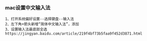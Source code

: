 ###  mac设置中文输入法
```
1、打开系统偏好设置--选择键盘--输入法
2、左下角+箭头新增“简体中文输入法”，添加
3、设置输入法最底部全选
https://jingyan.baidu.com/article/219f4bf73b5faa9f452d3871.html
```